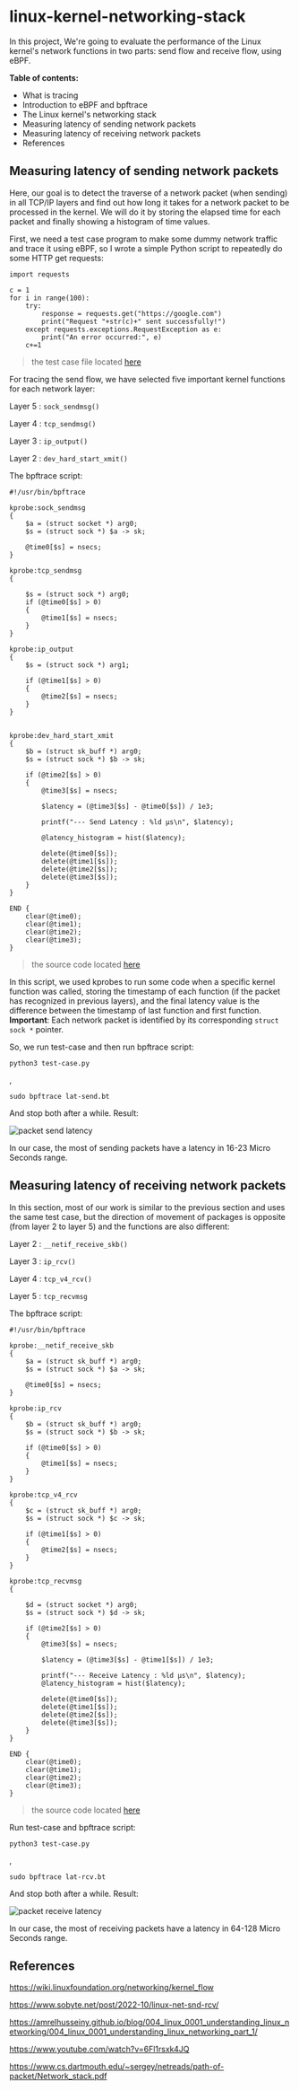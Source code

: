 
# linux-kernel-networking-stack

In this project, We're going to evaluate the performance of the Linux kernel's network functions in two parts: send flow and receive flow, using eBPF.

**Table of contents:**

- What is tracing
- Introduction to eBPF and bpftrace  
- The Linux kernel's networking stack  
- Measuring latency of sending network packets  
- Measuring latency of receiving network packets  
- References


## Measuring latency of sending network packets

Here, our goal is to detect the traverse of a network packet (when sending) in all TCP/IP layers and find out how long it takes for a network packet to be processed in the kernel. We will do it by storing the elapsed time for each packet and finally showing a histogram of time values.


First, we need a test case program to make some dummy network traffic and trace it using eBPF, so I wrote a simple Python script to repeatedly do some HTTP get requests:

    import requests
    
    c = 1
    for i in range(100):
        try:
            response = requests.get("https://google.com")
            print("Request "+str(c)+" sent successfully!")
        except requests.exceptions.RequestException as e:
            print("An error occurred:", e)
        c+=1
        
> the test case file located [here](https://github.com/m3hdi-i/linux-kernel-networking-stack/blob/main/src/test-case.py)

For tracing the send flow, we have selected five important kernel functions for each network layer:

Layer 5 :  `sock_sendmsg()`

Layer 4 : `tcp_sendmsg()`

Layer 3 : `ip_output()`

Layer 2 : `dev_hard_start_xmit()`


The bpftrace script:



    #!/usr/bin/bpftrace
    
    kprobe:sock_sendmsg
    {
    	$a = (struct socket *) arg0;
    	$s = (struct sock *) $a -> sk;
    
    	@time0[$s] = nsecs;
    }
    
    kprobe:tcp_sendmsg
    {
    
    	$s = (struct sock *) arg0;
    	if (@time0[$s] > 0)
    	{
    		@time1[$s] = nsecs;
      	}
    }
    
    kprobe:ip_output
    {
    	$s = (struct sock *) arg1;
    
    	if (@time1[$s] > 0)
    	{
    		@time2[$s] = nsecs;
      	}
    }
    
    
    kprobe:dev_hard_start_xmit
    {
    	$b = (struct sk_buff *) arg0;
    	$s = (struct sock *) $b -> sk;
    
    	if (@time2[$s] > 0)
    	{
    		@time3[$s] = nsecs;
    
    		$latency = (@time3[$s] - @time0[$s]) / 1e3;
    
    		printf("--- Send Latency : %ld µs\n", $latency);
    
    		@latency_histogram = hist($latency);
    
    		delete(@time0[$s]);
    		delete(@time1[$s]);
    		delete(@time2[$s]);
    		delete(@time3[$s]);
      	}
    }
    
    END {
    	clear(@time0);
    	clear(@time1);
    	clear(@time2);
    	clear(@time3);
    }





> the source code located [here](https://github.com/m3hdi-i/linux-kernel-networking-stack/blob/main/src/lat-send.bt)

In this script, we used kprobes to run some code when a specific kernel function was called, storing the timestamp of each function (if the packet has recognized in previous layers), and the final latency value is the difference between the timestamp of last function and first function.
**Important**: Each network packet is identified by its corresponding `struct sock *` pointer.

So, we run test-case and then run bpftrace script:

    python3 test-case.py
,

    sudo bpftrace lat-send.bt
    

And stop both after a while. Result:

![packet send latency](https://github.com/m3hdi-i/linux-kernel-networking-stack/blob/main/src/result-send.png)

In our case, the most of sending packets have a latency in 16-23 Micro Seconds range.

## Measuring latency of receiving network packets
In this section, most of our work is similar to the previous section and uses the same test case, but the direction of movement of packages is opposite (from layer 2 to layer 5) and the functions are also different:

Layer 2 : `__netif_receive_skb()`

Layer 3 : `ip_rcv()`

Layer 4 : `tcp_v4_rcv()`

Layer 5 : `tcp_recvmsg`



The bpftrace script:




    #!/usr/bin/bpftrace
    
    kprobe:__netif_receive_skb
    {
    	$a = (struct sk_buff *) arg0;
    	$s = (struct sock *) $a -> sk;
    
    	@time0[$s] = nsecs;
    }
    
    kprobe:ip_rcv
    {
    	$b = (struct sk_buff *) arg0;
    	$s = (struct sock *) $b -> sk;
    
    	if (@time0[$s] > 0)
    	{
    		@time1[$s] = nsecs;
      	}
    }
    
    kprobe:tcp_v4_rcv
    {
    	$c = (struct sk_buff *) arg0;
    	$s = (struct sock *) $c -> sk;
    
    	if (@time1[$s] > 0)
    	{
    		@time2[$s] = nsecs;
      	}
    }
    
    kprobe:tcp_recvmsg
    {
    
    	$d = (struct socket *) arg0;
    	$s = (struct sock *) $d -> sk;
    
    	if (@time2[$s] > 0)
    	{
    		@time3[$s] = nsecs;
    
    		$latency = (@time3[$s] - @time1[$s]) / 1e3;
    
    		printf("--- Receive Latency : %ld µs\n", $latency);
    		@latency_histogram = hist($latency);
    		
    		delete(@time0[$s]);
    		delete(@time1[$s]);
    		delete(@time2[$s]);
    		delete(@time3[$s]);
    	}
    }
    
    END {
    	clear(@time0);
    	clear(@time1);
    	clear(@time2);
    	clear(@time3);
    }


> the source code located [here](https://github.com/m3hdi-i/linux-kernel-networking-stack/blob/main/src/lat-rcv.bt)


Run test-case and bpftrace script:

    python3 test-case.py
,

    sudo bpftrace lat-rcv.bt
    

And stop both after a while. Result:

![packet receive latency](https://github.com/m3hdi-i/linux-kernel-networking-stack/blob/main/src/result-receive.png)

In our case, the most of receiving packets have a latency in 64-128 Micro Seconds range.

## References

https://wiki.linuxfoundation.org/networking/kernel_flow

https://www.sobyte.net/post/2022-10/linux-net-snd-rcv/

https://amrelhusseiny.github.io/blog/004_linux_0001_understanding_linux_networking/004_linux_0001_understanding_linux_networking_part_1/

https://www.youtube.com/watch?v=6Fl1rsxk4JQ

https://www.cs.dartmouth.edu/~sergey/netreads/path-of-packet/Network_stack.pdf



